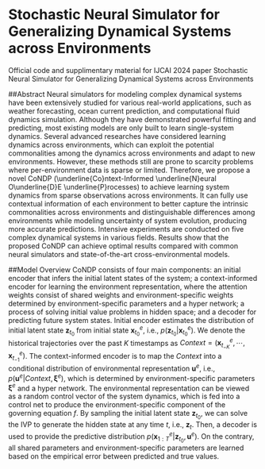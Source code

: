 # Stochastic Neural Simulator for Generalizing Dynamical Systems across Environments

Official code and supplimentary material for IJCAI 2024 paper Stochastic Neural Simulator for Generalizing Dynamical Systems across Environments

##Abstract
Neural simulators for modeling complex dynamical systems have been extensively studied for various real-world applications, such as weather forecasting, ocean current prediction, and computational fluid dynamics simulation. Although they have demonstrated powerful fitting and predicting, most existing models are only built to learn single-system dynamics.
Several advanced researches have considered learning dynamics across environments, which can exploit the potential commonalities among the dynamics across environments and adapt to new environments. However, these methods still are prone to scarcity problems where per-environment data is sparse or limited. Therefore, we propose a novel CoNDP (\underline{Co}ntext-Informed \underline{N}eural O\underline{D}E \underline{P}rocesses) to achieve learning system dynamics from sparse observations across environments. It can fully use contextual information of each environment to better capture the intrinsic commonalities across environments and distinguishable differences among environments while modeling uncertainty of system evolution, producing more accurate predictions. Intensive experiments are conducted on five complex dynamical systems in various fields. Results show that the proposed CoNDP can achieve optimal results compared with common neural simulators and state-of-the-art cross-environmental models.

##Model Overview
CoNDP consists of four main components: 
an initial encoder that infers the initial latent states of the system;
a context-informed encoder for learning the environment representation, where the attention weights consist of shared weights and environment-specific weights determined by environment-specific parameters and a hyper network;
a process of solving initial value problems in hidden space;
and a decoder for predicting future system states. 
Initial encoder estimates the distribution of initial latent state $\bm{z}_{t_0}$ from initial state $\bm{x}_{t_0}^e$, i.e., $p(\bm{z}_{t_0}|\bm{x}_{t_0}^e)$. 
We denote the historical trajectories over the past $K$ timestamps as $Context=(\bm{x}_{t_{-K}}^e,\cdots,\bm{x}_{t_{-1}}^e)$.
The context-informed encoder is to map the $Context$ into a conditional distribution of environmental representation $\bm{u}^e$, i.e., $p(\bm{u}^e|Context, \bm{\xi}^e)$, which is determined by environment-specific parameters $\bm{\xi}^e$ and a hyper network.
The environmental representation can be viewed as a random control vector of the system dynamics, which is fed into a control net to produce the environment-specific component of the governing equation $f$.
By sampling the initial latent state $\bm{z}_{t_0}$, we can solve the IVP to generate the hidden state at any time $t$, i.e., $\bm{z}_{t}$.
Then, a decoder is used to provide the predictive distribution $p(\bm{x}_{1:T}^e|\bm{z}_{t_0}, \bm{u}^e)$.
On the contrary, all shared parameters and environment-specific parameters are learned based on the empirical error between predicted and true values.
